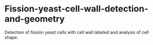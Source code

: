 # Fission-yeast-cell-wall-detection-and-geometry
Detection of fission yeast cells with cell wall labeled and analysis of cell shape.
